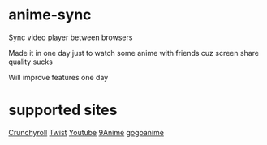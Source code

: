 # anime-sync
Sync video player between browsers

Made it in one day just to watch some anime with friends cuz screen share quality sucks

Will improve features one day

# supported sites
[Crunchyroll](https://www.crunchyroll.com/)
[Twist](https://twist.moe/)
[Youtube](https://www.youtube.com/)
[9Anime](https://www14.9anime.to/)
[gogoanime](https://gogoanime.ai/)
